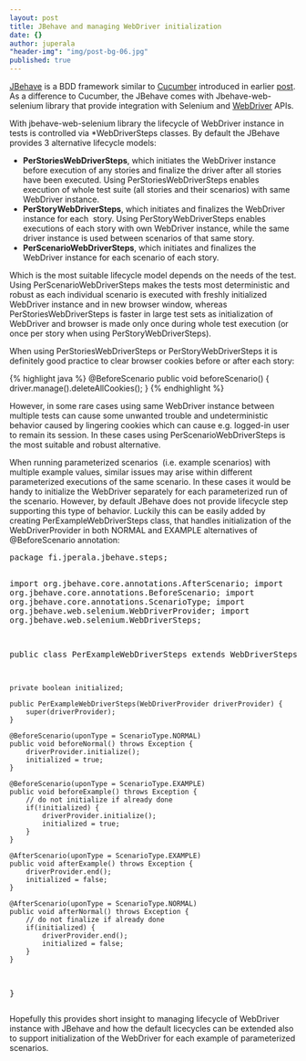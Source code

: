```yaml
---
layout: post
title: JBehave and managing WebDriver initialization
date: {}
author: juperala
"header-img": "img/post-bg-06.jpg"
published: true
---
```


<p><a href="http://jbehave.org/" target="_blank">JBehave</a> is a BDD framework similar to <a href="https://cucumber.io/" target="_blank">Cucumber</a> introduced in earlier <a href="http://jperala.fi/bdd-with-cucumber-java-maven-and-selenium/">post</a>. As a difference to Cucumber, the JBehave comes with Jbehave-web-selenium library that provide integration with Selenium and <a href="http://www.seleniumhq.org/projects/webdriver/" target="_blank">WebDriver</a> APIs.</p>
<p>With jbehave-web-selenium library the lifecycle of WebDriver instance in tests is controlled via *WebDriverSteps classes. By default the JBehave provides 3 alternative lifecycle models:</p>
<ul>
<li><strong>PerStoriesWebDriverSteps</strong>, which initiates the WebDriver instance before execution of any stories and finalize the driver after all stories have been executed. Using PerStoriesWebDriverSteps enables execution of whole test suite (all stories and their scenarios) with same WebDriver instance.</li>
<li><strong>PerStoryWebDriverSteps</strong>, which initiates and finalizes the WebDriver instance for each  story. Using PerStoryWebDriverSteps enables executions of each story with own WebDriver instance, while the same driver instance is used between scenarios of that same story.</li>
<li><strong>PerScenarioWebDriverSteps</strong>, which initiates and finalizes the WebDriver instance for each scenario of each story.</li>
</ul>
<p><!--more--></p>
<p>Which is the most suitable lifecycle model depends on the needs of the test. Using PerScenarioWebDriverSteps makes the tests most deterministic and robust as each individual scenario is executed with freshly initialized WebDriver instance and in new browser window, whereas PerStoriesWebDriverSteps is faster in large test sets as initialization of WebDriver and browser is made only once during whole test execution (or once per story when using PerStoryWebDriverSteps).</p>
<p>When using PerStoriesWebDriverSteps or PerStoryWebDriverSteps it is definitely good practice to clear browser cookies before or after each story:</p>

{% highlight java %}
@BeforeScenario
public void beforeScenario() {
    driver.manage().deleteAllCookies();
}
{% endhighlight %}

<p>However, in some rare cases using same WebDriver instance between multiple tests can cause some unwanted trouble and undeterministic behavior caused by lingering cookies which can cause e.g. logged-in user to remain its session. In these cases using PerScenarioWebDriverSteps is the most suitable and robust alternative.</p>
<p>When running parameterized scenarios  (i.e. example scenarios) with multiple example values, similar issues may arise within different parameterized executions of the same scenario. In these cases it would be handy to initialize the WebDriver separately for each parameterized run of the scenario. However, by default JBehave does not provide lifecycle step supporting this type of behavior. Luckily this can be easily added by creating PerExampleWebDriverSteps class, that handles initialization of the WebDriverProvider in both NORMAL and EXAMPLE alternatives of @BeforeScenario annotation:</p>
<pre class="lang:java decode:true" title="Lifecycle class to initialize WebDriver for earch scenario example.">package fi.jperala.jbehave.steps;

import org.jbehave.core.annotations.AfterScenario;
import org.jbehave.core.annotations.BeforeScenario;
import org.jbehave.core.annotations.ScenarioType;
import org.jbehave.web.selenium.WebDriverProvider;
import org.jbehave.web.selenium.WebDriverSteps;

public class PerExampleWebDriverSteps extends WebDriverSteps {

    private boolean initialized;

    public PerExampleWebDriverSteps(WebDriverProvider driverProvider) {
        super(driverProvider);
    }

    @BeforeScenario(uponType = ScenarioType.NORMAL)
    public void beforeNormal() throws Exception {
        driverProvider.initialize();
        initialized = true;
    }

    @BeforeScenario(uponType = ScenarioType.EXAMPLE)
    public void beforeExample() throws Exception {
        // do not initialize if already done
        if(!initialized) {
            driverProvider.initialize();
            initialized = true;
        }
    }

    @AfterScenario(uponType = ScenarioType.EXAMPLE)
    public void afterExample() throws Exception {
        driverProvider.end();
        initialized = false;
    }

    @AfterScenario(uponType = ScenarioType.NORMAL)
    public void afterNormal() throws Exception {
        // do not finalize if already done
        if(initialized) {
            driverProvider.end();
            initialized = false;
        }
    }
}
</pre>
<p>Hopefully this provides short insight to managing lifecycle of WebDriver instance with JBehave and how the default licecycles can be extended also to support initialization of the WebDriver for each example of parameterized scenarios.</p>

